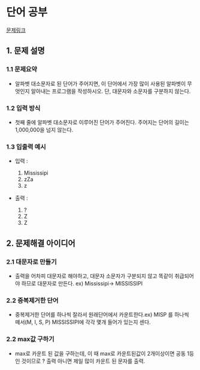 # 단어 공부
[문제링크](https://www.acmicpc.net/problem/1157)

## 1. 문제 설명

### 1.1 문제요약
- 알파벳 대소문자로 된 단어가 주어지면, 이 단어에서 가장 많이 사용된 알파벳이 무엇인지 알아내는 프로그램을 작성하시오. 단, 대문자와 소문자를 구분하지 않는다.

### 1.2 입력 방식 
- 첫째 줄에 알파벳 대소문자로 이루어진 단어가 주어진다. 주어지는 단어의 길이는 1,000,000을 넘지 않는다.
### 1.3 입출력 예시
- 입력 : 
    1. Mississipi
    2. zZa
    3. z

- 출력 : 
    1. ?
    2. Z
    3. Z
    
## 2. 문제해결 아이디어

### 2.1 대문자로 만들기
- 출력을 어차피 대문자로 해야하고, 대문자 소문자가 구분되지 않고 똑같이 취급되어야 하므로 대문자로 만든다. ex) Mississipi-> MISSISSIPI
### 2.2 중복제거한 단어 
- 중복제거한 단어를 하나씩 잘라서 원래단어에서 카운트한다.ex) MISP 를 하나씩 떼서(M, I, S, P) MISSISSIPI에 각각 몇개 들어가 있는지 센다. 
### 2.2 max값 구하기
- max로 카운트 된 값을 구하는데, 이 때 max로 카운트된값이 2개이상이면 공동 1등인 것이므로 ? 출력 아니면 제일 많이 카운트 된 문자를 출력.